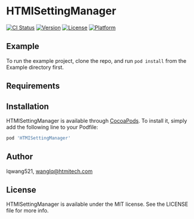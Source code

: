 # HTMISettingManager

[![CI Status](https://img.shields.io/travis/lqwang521/HTMISettingManager.svg?style=flat)](https://travis-ci.org/lqwang521/HTMISettingManager)
[![Version](https://img.shields.io/cocoapods/v/HTMISettingManager.svg?style=flat)](https://cocoapods.org/pods/HTMISettingManager)
[![License](https://img.shields.io/cocoapods/l/HTMISettingManager.svg?style=flat)](https://cocoapods.org/pods/HTMISettingManager)
[![Platform](https://img.shields.io/cocoapods/p/HTMISettingManager.svg?style=flat)](https://cocoapods.org/pods/HTMISettingManager)

## Example

To run the example project, clone the repo, and run `pod install` from the Example directory first.

## Requirements

## Installation

HTMISettingManager is available through [CocoaPods](https://cocoapods.org). To install
it, simply add the following line to your Podfile:

```ruby
pod 'HTMISettingManager'
```

## Author

lqwang521, wanglq@htmitech.com

## License

HTMISettingManager is available under the MIT license. See the LICENSE file for more info.
